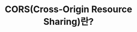 ---
layout: post
categories: Javascript
title: 'CORS(Cross-Origin Resource Sharing)란?'
subtitle: ''
date: 
banner: '/assets/images/2021-02-19-what-is-cors/banner.002.jpeg'
draft: true
---